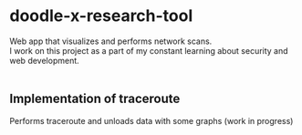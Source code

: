 # doodle-x-research-tool
Web app that visualizes and performs network scans. </br>I work on this project as a part of my constant learning about security and web development.</br>
</br>
## Implementation of traceroute
Performs traceroute and unloads data with some graphs (work in progress)